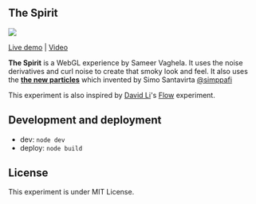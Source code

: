 ## The Spirit

![](https://raw.githubusercontent.com/edankwan/The-Spirit/master/app/images/screenshot.jpg)

[Live demo](http://www.edankwan.com/experiments/the-spirit/) | [Video](https://www.youtube.com/watch?v=lcHAtTGzQE8)

**The Spirit** is a WebGL experience by Sameer Vaghela. It uses the noise derivatives and curl noise to create that smoky look and feel. It also uses the **[the new particles](http://www.simppa.fi/blog/the-new-particle/)** which invented by Simo Santavirta [@simppafi](https://twitter.com/simppafi)

This experiment is also inspired by [David Li](http://david.li/)'s [Flow](http://david.li/flow/) experiment.

## Development and deployment

- dev: `node dev`
- deploy: `node build`

## License

This experiment is under MIT License.
